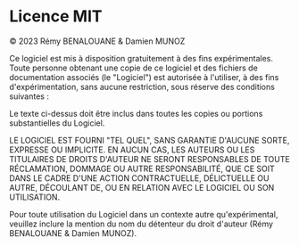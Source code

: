 # Licence MIT

© 2023 Rémy BENALOUANE & Damien MUNOZ

Ce logiciel est mis à disposition gratuitement à des fins expérimentales. Toute personne obtenant une copie de ce logiciel et des fichiers de documentation associés (le "Logiciel") est autorisée à l'utiliser, à des fins d'expérimentation, sans aucune restriction, sous réserve des conditions suivantes :

Le texte ci-dessus doit être inclus dans toutes les copies ou portions substantielles du Logiciel.

LE LOGICIEL EST FOURNI "TEL QUEL", SANS GARANTIE D'AUCUNE SORTE, EXPRESSE OU IMPLICITE. EN AUCUN CAS, LES AUTEURS OU LES TITULAIRES DE DROITS D'AUTEUR NE SERONT RESPONSABLES DE TOUTE RÉCLAMATION, DOMMAGE OU AUTRE RESPONSABILITÉ, QUE CE SOIT DANS LE CADRE D'UNE ACTION CONTRACTUELLE, DÉLICTUELLE OU AUTRE, DÉCOULANT DE, OU EN RELATION AVEC LE LOGICIEL OU SON UTILISATION.

Pour toute utilisation du Logiciel dans un contexte autre qu'expérimental, veuillez inclure la mention du nom du détenteur du droit d'auteur (Rémy BENALOUANE & Damien MUNOZ).
